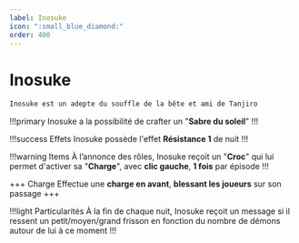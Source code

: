 ```yaml
---
label: Inosuke
icon: ":small_blue_diamond:"
order: 400
---
```


# Inosuke

```txt
Inosuke est un adepte du souffle de la bête et ami de Tanjiro
```

!!!primary
Inosuke a la possibilité de crafter un "**Sabre du soleil**"
!!!

!!!success Effets
Inosuke possède l'effet **Résistance 1** de nuit
!!!

!!!warning Items
À l’annonce des rôles, Inosuke reçoit un "**Croc**" qui lui permet d'activer sa "**Charge**", avec **clic gauche**, **1 fois** par épisode
!!!

+++ Charge
Effectue une **charge en avant**, **blessant les joueurs** sur son passage
+++

!!!light Particularités
À la fin de chaque nuit, Inosuke reçoit un message si il ressent un petit/moyen/grand frisson en fonction du nombre de démons autour de lui à ce moment
!!!
